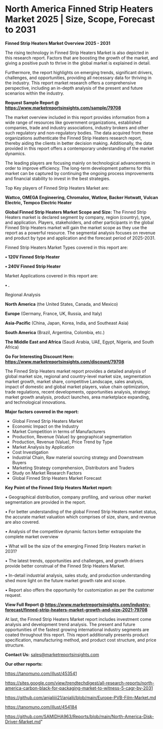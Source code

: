 # North America Finned Strip Heaters Market 2025 | Size, Scope, Forecast to 2031

<Strong> Finned Strip Heaters Market Overview 2025 - 2031</strong>

The rising technology in Finned Strip Heaters Market is also depicted in this research report. Factors that are boosting the growth of the market, and giving a positive push to thrive in the global market is explained in detail.

Furthermore, the report highlights on emerging trends, significant drivers, challenges, and opportunities, providing all necessary data for thriving in the industry. This report market research offers a comprehensive perspective, including an in-depth analysis of the present and future scenarios within the industry.

<strong>Request Sample Report @ <a href=https://www.marketreportsinsights.com/sample/79708>https://www.marketreportsinsights.com/sample/79708</a></strong>

The market overview included in this report provides information from a wide range of resources like government organizations, established companies, trade and industry associations, industry brokers and other such regulatory and non-regulatory bodies. The data acquired from these organizations authenticate the Finned Strip Heaters research report, thereby aiding the clients in better decision making. Additionally, the data provided in this report offers a contemporary understanding of the market dynamics.

The leading players are focusing mainly on technological advancements in order to improve efficiency. The long-term development patterns for this market can be captured by continuing the ongoing process improvements and financial stability to invest in the best strategies.

Top Key players of Finned Strip Heaters Market are:

<strong>Wattco, OMEGA Engineering, Chromalox, Watlow, Backer Hotwatt, Vulcan Electric, Tempco Electric Heater</strong>

<strong><b>Global Finned Strip Heaters Market Scope and Size:</b></strong>
The Finned Strip Heaters market is declared segment by company, region (country), type, and application. Players, stakeholders, and other participants in the global Finned Strip Heaters market will gain the market scope as they use the report as a powerful resource. The segmental analysis focuses on revenue and product by type and application and the forecast period of 2025-2031.

Finned Strip Heaters Market Types covered in this report are:

<strong>• 120V Finned Strip Heater

• 240V Finned Strip Heater</strong>

Market Applications covered in this report are:

<strong>• .</strong> 

Regional Analysis

<strong>North America</strong> (the United States, Canada, and Mexico)

<strong>Europe</strong> (Germany, France, UK, Russia, and Italy)

<strong>Asia-Pacific</strong> (China, Japan, Korea, India, and Southeast Asia)

<strong>South America</strong> (Brazil, Argentina, Colombia, etc.)

<strong>The Middle East and Africa</strong> (Saudi Arabia, UAE, Egypt, Nigeria, and South Africa)

<strong>Go For Interesting Discount Here: <a href=https://www.marketreportsinsights.com/discount/79708>https://www.marketreportsinsights.com/discount/79708</a></strong>

The Finned Strip Heaters market report provides a detailed analysis of global market size, regional and country-level market size, segmentation market growth, market share, competitive Landscape, sales analysis, impact of domestic and global market players, value chain optimization, trade regulations, recent developments, opportunities analysis, strategic market growth analysis, product launches, area marketplace expanding, and technological innovations.

<strong><b>Major factors covered in the report:</b></strong>
<ul>
  <li>Global Finned Strip Heaters Market </li>
  <li>Economic Impact on the Industry</li>
  <li>Market Competition in terms of Manufacturers</li>
  <li>Production, Revenue (Value) by geographical segmentation</li>
  <li>Production, Revenue (Value), Price Trend by Type</li>
  <li>Market Analysis by Application</li>
  <li>Cost Investigation</li>
  <li>Industrial Chain, Raw material sourcing strategy and Downstream Buyers</li>
  <li>Marketing Strategy comprehension, Distributors and Traders</li>
  <li>Study on Market Research Factors</li>
  <li>Global Finned Strip Heaters Market Forecast</li>
</ul>

<strong><b>Key Point of the Finned Strip Heaters Market report:</b></strong>

• Geographical distribution, company profiling, and various other market segmentation are provided in the report.

• For better understanding of the global Finned Strip Heaters market status, the accurate market valuation which comprises of size, share, and revenue are also covered.

• Analysis of the competitive dynamic factors better extrapolate the complete market overview

• What will be the size of the emerging Finned Strip Heaters market in 2031?

• The latest trends, opportunities and challenges, and growth drivers provide better construal of the Finned Strip Heaters Market.

• In-detail industrial analysis, sales study, and production understanding shed more light on the future market growth rate and scope.

• Report also offers the opportunity for customization as per the customer request.

<strong><b>View Full Report @ <a href=https://www.marketreportsinsights.com/industry-forecast/finned-strip-heaters-market-growth-and-size-2021-79708>https://www.marketreportsinsights.com/industry-forecast/finned-strip-heaters-market-growth-and-size-2021-79708</a></b></strong>


At last, the Finned Strip Heaters Market report includes investment come analysis and development trend analysis. The present and future opportunities of the fastest growing international industry segments are coated throughout this report. This report additionally presents product specification, manufacturing method, and product cost structure, and price structure.

<strong>Contact Us:</strong>
sales@marketreportsinsights.com

<strong>Our other reports:</strong>

<a href=https://tanomuno.com/illust/453541>https://tanomuno.com/illust/453541</a>

<a href=https://sites.google.com/view/trendtechdigest/all-research-reports/north-america-carbon-black-for-packaging-market-to-witness-5-cagr-by-2031>https://sites.google.com/view/trendtechdigest/all-research-reports/north-america-carbon-black-for-packaging-market-to-witness-5-cagr-by-2031</a>

<a href=https://github.com/anjaliiii21/anjalii/blob/main/Europe-PVB-Film-Market.md>https://github.com/anjaliiii21/anjalii/blob/main/Europe-PVB-Film-Market.md</a>

<a href=https://tanomuno.com/illust/454184>https://tanomuno.com/illust/454184</a>

<a href=https://github.com/SAMIDHA963/Reports/blob/main/North-America-Disk-Driver-Market.md>https://github.com/SAMIDHA963/Reports/blob/main/North-America-Disk-Driver-Market.md</a>"
